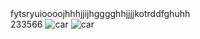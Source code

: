<html>
<head>
<meta charset="utf-8">
<title>assign.index</title>
<body>
<div>fytsryuioooojhhhjjijhgggghhjjjjkotrddfghuhh</div>
<span>233566</span>
<img src="images/202311.jpg" alt=car image>
<img src="https://www.google.com/search?q=carimage&oq=carimage&gs_lcrp=EgZjaHJvbWUyBggAEEUYOTIJCAEQABgKGIAEMgkIAhAAGAoYgAQyCQgDEAAYChiABDIJCAQQABgKGIAEMgkIBRAAGAoYgAQyCQgGEAAYChiABDIJCAcQABgKGIAEMgsICBAAGAoYHhjxBDIGCAkQABgeMgYIChAAGB4yDQgLEAAYChgPGB4Y8QQyBggMEAAYHjIGCA0QABgeMgYIDhAAGB7SAQg0MTM0ajBqN6gCALACAA&client=ms-android-motorola-rvo3&sourceid=chrome-mobile&ie=UTF-8#imgrc=0V5FI-mb1rKqVM&imgdii=9TztuY58Go-NdM "alt=car image>
